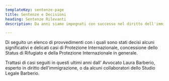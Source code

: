 ```yaml
---
templateKey: sentenze-page
title: Sentenze e Decisioni
heading: Sentenze Rilevanti
description: Da anni siamo impegnati con successo nel diritto dell'immigrazione, diritto di asilo e della protezione internazionale. Riportiamo alcune importanti decisioni relative a casi da noi personalmente seguiti.

---
```

Di seguito un elenco di provvedimenti con i quali sono stati decisi alcuni significativi e delicati casi di Protezione Internazionale, concessione dello Status di Rifugiato e della Protezione Internazionale in generale.

Trattasi di casi seguiti in questi ultimi anni dall’ Avvocato Laura Barberio, esperto in diritto dell’immigrazione, o da alcuni collaboratori dello Studio Legale Barberio.